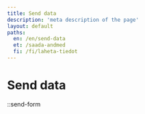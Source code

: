```yaml
---
title: Send data
description: 'meta description of the page'
layout: default
paths:
  en: /en/send-data
  et: /saada-andmed
  fi: /fi/laheta-tiedot
---
```


# Send data

::send-form
